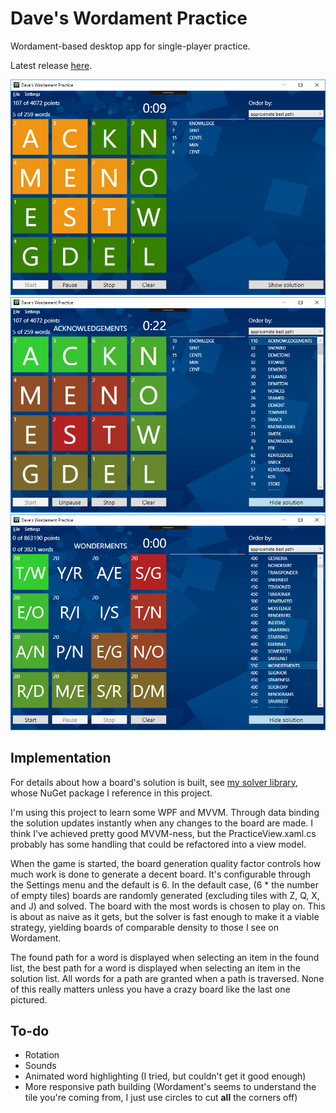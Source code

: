 Dave's Wordament Practice
==================

Wordament-based desktop app for single-player practice.

Latest release [here](https://github.com/davghouse/Daves.WordamentPractice/releases/tag/v2.0.0).

![Solving](/Screenshots/Solving.png)
![Showing](/Screenshots/Showing.png)
![Wonderments](/Screenshots/Wonderments.png)

Implementation
--------------
For details about how a board's solution is built, see [my solver library](https://github.com/davghouse/Daves.WordamentSolver), whose NuGet package I reference in this project.

I'm using this project to learn some WPF and MVVM. Through data binding the solution updates instantly when any changes to the board are made.
I think I've achieved pretty good MVVM-ness, but the PracticeView.xaml.cs probably has some handling that could be refactored into a view model.

When the game is started, the board generation quality factor controls how much work is done to generate a decent board.
It's configurable through the Settings menu and the default is 6.
In the default case, (6 * the number of empty tiles) boards are randomly generated (excluding tiles with Z, Q, X, and J) and solved.
The board with the most words is chosen to play on.
This is about as naive as it gets, but the solver is fast enough to make it a viable strategy, yielding boards of comparable density to those I see on Wordament.

The found path for a word is displayed when selecting an item in the found list, the best path for a word is displayed when selecting an item in the solution list.
All words for a path are granted when a path is traversed. None of this really matters unless you have a crazy board like the last one pictured.

To-do
-----
* Rotation
* Sounds
* Animated word highlighting (I tried, but couldn't get it good enough)
* More responsive path building (Wordament's seems to understand the tile you're coming from, I just use circles to cut **all** the corners off)
